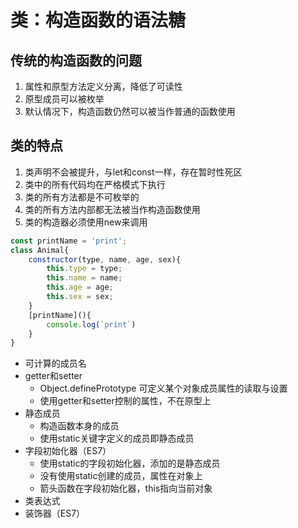 # 类：构造函数的语法糖

## 传统的构造函数的问题

1. 属性和原型方法定义分离，降低了可读性
2. 原型成员可以被枚举
3. 默认情况下，构造函数仍然可以被当作普通的函数使用

## 类的特点

1. 类声明不会被提升，与let和const一样，存在暂时性死区
2. 类中的所有代码均在严格模式下执行
3. 类的所有方法都是不可枚举的
4. 类的所有方法内部都无法被当作构造函数使用
5. 类的构造器必须使用new来调用

```js
const printName = 'print';
class Animal{
    constructor(type, name, age, sex){
        this.type = type;
        this.name = name;
        this.age = age;
        this.sex = sex;
    }
    [printName](){
        console.log(`print`)
    }
}
```

- 可计算的成员名
- getter和setter
    - Object.definePrototype 可定义某个对象成员属性的读取与设置
    - 使用getter和setter控制的属性，不在原型上
- 静态成员
    - 构造函数本身的成员
    - 使用static关键字定义的成员即静态成员
- 字段初始化器（ES7）
    - 使用static的字段初始化器，添加的是静态成员
    - 没有使用static创建的成员，属性在对象上
    - 箭头函数在字段初始化器，this指向当前对象
- 类表达式
- 装饰器（ES7）